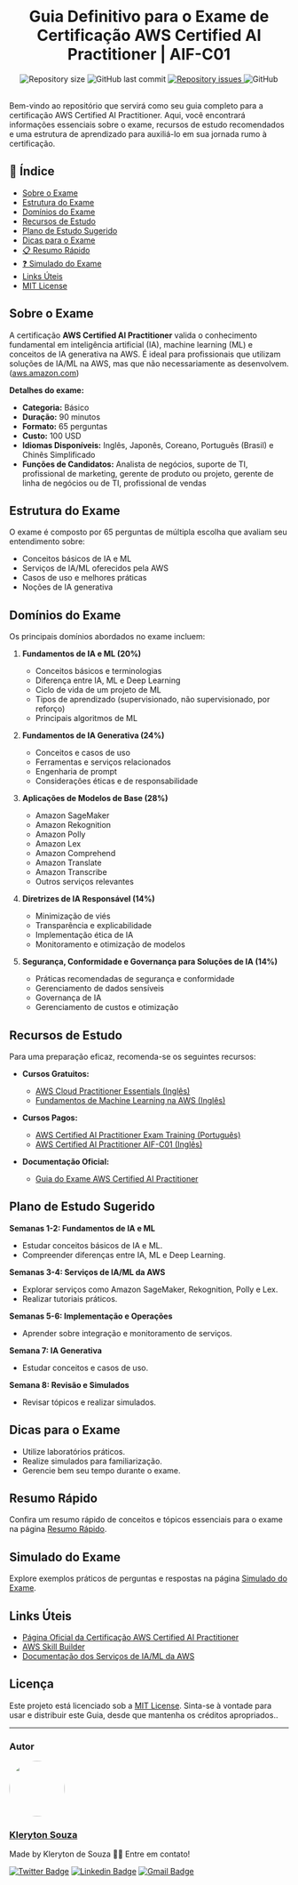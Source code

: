 <h1 align="center">
    <br>
    Guia Definitivo para o Exame de Certificação AWS Certified AI Practitioner | AIF-C01
</h1>


<div align="center">

  <img alt="Repository size" src="https://img.shields.io/github/repo-size/klerytondev/aws-certified-AI-practitioner-roadmap.svg">
  <img alt="GitHub last commit" src="https://img.shields.io/github/last-commit/klerytondev/aws-certified-AI-practitioner-roadmap.svg">
  <a href="https://github.com/klerytondev/aws-certified-AI-practitioner-roadmap/issues">
  <img alt="Repository issues" src="https://img.shields.io/github/issues/klerytondev/aws-certified-AI-practitioner-roadmap.svg">
  </a>
  <img alt="GitHub" src="https://img.shields.io/github/license/klerytondev/aws-certified-AI-practitioner-roadmap.svg">
</div>

<br />

Bem-vindo ao repositório que servirá como seu guia completo para a certificação AWS Certified AI Practitioner. Aqui, você encontrará informações essenciais sobre o exame, recursos de estudo recomendados e uma estrutura de aprendizado para auxiliá-lo em sua jornada rumo à certificação.

## 📌 Índice

- [Sobre o Exame](#sobre-o-exame)
- [Estrutura do Exame](#estrutura-do-exame)
- [Domínios do Exame](#domínios-do-exame)
- [Recursos de Estudo](#recursos-de-estudo)
- [Plano de Estudo Sugerido](#plano-de-estudo-sugerido)
- [Dicas para o Exame](#dicas-para-o-exame)
- [📋 Resumo Rápido](#resumo-rápido)
- [❓ Simulado do Exame](#simulado-do-exame)
- [Links Úteis](#links-úteis)
- [MIT License](#licença)

## Sobre o Exame

A certificação **AWS Certified AI Practitioner** valida o conhecimento fundamental em inteligência artificial (IA), machine learning (ML) e conceitos de IA generativa na AWS. É ideal para profissionais que utilizam soluções de IA/ML na AWS, mas que não necessariamente as desenvolvem. ([aws.amazon.com](https://aws.amazon.com/pt/certification/certified-ai-practitioner/?utm_source=chatgpt.com))

**Detalhes do exame:**

- **Categoria:** Básico
- **Duração:** 90 minutos
- **Formato:** 65 perguntas
- **Custo:** 100 USD
- **Idiomas Disponíveis:** Inglês, Japonês, Coreano, Português (Brasil) e Chinês Simplificado
- **Funções de Candidatos:** Analista de negócios, suporte de TI, profissional de marketing, gerente de produto ou projeto, gerente de linha de negócios ou de TI, profissional de vendas

## Estrutura do Exame

O exame é composto por 65 perguntas de múltipla escolha que avaliam seu entendimento sobre:

- Conceitos básicos de IA e ML
- Serviços de IA/ML oferecidos pela AWS
- Casos de uso e melhores práticas
- Noções de IA generativa

## Domínios do Exame

Os principais domínios abordados no exame incluem:

1. **Fundamentos de IA e ML (20%)**
   - Conceitos básicos e terminologias
   - Diferença entre IA, ML e Deep Learning
   - Ciclo de vida de um projeto de ML
   - Tipos de aprendizado (supervisionado, não supervisionado, por reforço)
   - Principais algoritmos de ML

2. **Fundamentos de IA Generativa (24%)**
   - Conceitos e casos de uso
   - Ferramentas e serviços relacionados
   - Engenharia de prompt
   - Considerações éticas e de responsabilidade

3. **Aplicações de Modelos de Base (28%)**
   - Amazon SageMaker
   - Amazon Rekognition
   - Amazon Polly
   - Amazon Lex
   - Amazon Comprehend
   - Amazon Translate
   - Amazon Transcribe
   - Outros serviços relevantes

4. **Diretrizes de IA Responsável (14%)**
   - Minimização de viés
   - Transparência e explicabilidade
   - Implementação ética de IA
   - Monitoramento e otimização de modelos

5. **Segurança, Conformidade e Governança para Soluções de IA (14%)**
   - Práticas recomendadas de segurança e conformidade
   - Gerenciamento de dados sensíveis
   - Governança de IA
   - Gerenciamento de custos e otimização

## Recursos de Estudo

Para uma preparação eficaz, recomenda-se os seguintes recursos:

- **Cursos Gratuitos:**
  - [AWS Cloud Practitioner Essentials (Inglês)](https://explore.skillbuilder.aws/learn/course/external/view/elearning/134/aws-cloud-practitioner-essentials-portuguese)
  - [Fundamentos de Machine Learning na AWS (Inglês)](https://explore.skillbuilder.aws/learn/course/external/view/elearning/133/machine-learning-fundamentals-portuguese)

- **Cursos Pagos:**
  - [AWS Certified AI Practitioner Exam Training (Português)](https://www.udemy.com/course/certificacao-amazon-aws-ai-practitioner/)
  - [AWS Certified AI Practitioner AIF-C01 (Inglês)](https://www.udemy.com/course/aws-ai-practitioner-certified/)

- **Documentação Oficial:**
  - [Guia do Exame AWS Certified AI Practitioner](https://aws.amazon.com/pt/certification/certified-ai-practitioner/)

## Plano de Estudo Sugerido

**Semanas 1-2: Fundamentos de IA e ML**

- Estudar conceitos básicos de IA e ML.
- Compreender diferenças entre IA, ML e Deep Learning.

**Semanas 3-4: Serviços de IA/ML da AWS**

- Explorar serviços como Amazon SageMaker, Rekognition, Polly e Lex.
- Realizar tutoriais práticos.

**Semanas 5-6: Implementação e Operações**

- Aprender sobre integração e monitoramento de serviços.

**Semana 7: IA Generativa**

- Estudar conceitos e casos de uso.

**Semana 8: Revisão e Simulados**

- Revisar tópicos e realizar simulados.

## Dicas para o Exame

- Utilize laboratórios práticos.
- Realize simulados para familiarização.
- Gerencie bem seu tempo durante o exame.

## Resumo Rápido

Confira um resumo rápido de conceitos e tópicos essenciais para o exame na página [Resumo Rápido](contents/readme_resumo_rapido.md).

## Simulado do Exame

Explore exemplos práticos de perguntas e respostas na página [Simulado do Exame](contents/readme_perguntas.md).

## Links Úteis

- [Página Oficial da Certificação AWS Certified AI Practitioner](https://aws.amazon.com/pt/certification/certified-ai-practitioner/)
- [AWS Skill Builder](https://explore.skillbuilder.aws/learn)
- [Documentação dos Serviços de IA/ML da AWS](https://aws.amazon.com/pt/machine-learning/)

## Licença

Este projeto está licenciado sob a [MIT License](license.txt). Sinta-se à vontade para usar e distribuir este Guia, desde que mantenha os créditos apropriados..

---

### Autor

<a href="https://github.com/klerytondev/">
 <img style="border-radius: 50%;" src="https://avatars.githubusercontent.com/klerytondev" width="100px;" alt=""/>
 <br />
 <h3><b>Kleryton Souza</b></h3> <a>

Made by Kleryton de Souza 👋🏽 Entre em contato!

[![Twitter Badge](https://img.shields.io/badge/-@SouzaKleryton-1ca0f1?style=flat-square&labelColor=1ca0f1&logo=twitter&logoColor=white&link=https://twitter.com/SouzaKleryton)](https://twitter.com/SouzaKleryton) [![Linkedin Badge](https://img.shields.io/badge/-kleryton-souza?style=flat-square&logo=Linkedin&logoColor=white&link=https://www.linkedin.com/in/kleryton-souza-a1733673/)](https://www.linkedin.com/in/kleryton-souza-a1733673/) 
[![Gmail Badge](https://img.shields.io/badge/kleryton.dev@gmail.com-c14438?style=flat-square&logo=Gmail&logoColor=white&link=mailto:kleryton.dev@gmail.com)](mailto:kleryton.dev@gmail.com)
